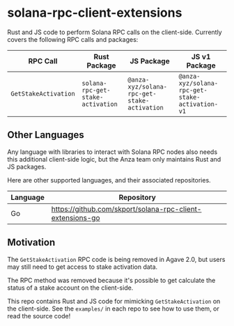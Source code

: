 # solana-rpc-client-extensions

Rust and JS code to perform Solana RPC calls on the client-side. Currently
covers the following RPC calls and packages:

| RPC Call | Rust Package | JS Package | JS v1 Package |
| --- | --- | --- | --- |
| `GetStakeActivation` | `solana-rpc-get-stake-activation` | `@anza-xyz/solana-rpc-get-stake-activation` | `@anza-xyz/solana-rpc-get-stake-activation-v1` |

## Other Languages

Any language with libraries to interact with Solana RPC nodes also needs this
additional client-side logic, but the Anza team only maintains Rust and JS
packages.

Here are other supported languages, and their associated repositories.

| Language | Repository |
| --- | --- |
| Go | https://github.com/skport/solana-rpc-client-extensions-go |

## Motivation

The `GetStakeActivation` RPC code is being removed in Agave 2.0, but users may
still need to get access to stake activation data.

The RPC method was removed because it's possible to get calculate the status of
a stake account on the client-side.

This repo contains Rust and JS code for mimicking `GetStakeActivation` on the
client-side. See the `examples/` in each repo to see how to use them, or read
the source code!
